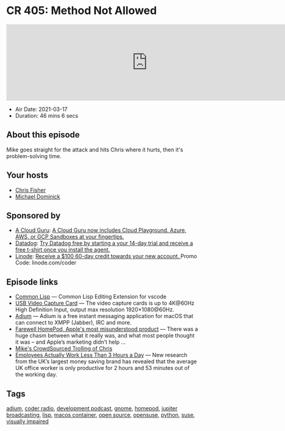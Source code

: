 # CR 405: Method Not Allowed

<iframe src="https://player.fireside.fm/v2/MLf2ZzhC+wgQAsCzi?theme=dark" width="740" height="200" frameborder="0" scrolling="no"></iframe>

* Air Date: 2021-03-17
* Duration: 46 mins 6 secs

## About this episode

Mike goes straight for the attack and hits Chris where it hurts, then it's problem-solving time.

## Your hosts
* [Chris Fisher](https://coder.show/hosts/chrislas)
* [Michael Dominick](https://coder.show/hosts/michael)

## Sponsored by

  * [A Cloud Guru](https://acloudguru.com): [A Cloud Guru now includes Cloud Playground. Azure, AWS, or GCP Sandboxes at your fingertips.](https://acloudguru.com)
  * [Datadog](http://datadog.com/coderradio): [Try Datadog free by starting a your 14-day trial and receive a free t-shirt once you install the agent.](http://datadog.com/coderradio)
  * [Linode](https://linode.com/coder): [Receive a $100 60-day credit towards your new account. ](https://linode.com/coder) Promo Code: linode.com/coder



## Episode links

  * [Common Lisp](https://marketplace.visualstudio.com/items?itemName=ailisp.commonlisp-vscode "Common Lisp") — Common Lisp Editing Extension for vscode
  * [USB Video Capture Card](https://www.amazon.com/gp/product/B08QCR5C5Z/ "USB Video Capture Card") — The video capture cards is up to 4K@60Hz High Definition Input, output max resolution 1920×1080@60Hz. 
  * [Adium](https://adium.im/ "Adium") — Adium is a free instant messaging application for macOS that can connect to XMPP (Jabber), IRC and more. 
  * [Farewell HomePod, Apple's most misunderstood product](https://9to5mac.com/2021/03/15/farewell-homepod/ "Farewell HomePod, Apple's most misunderstood product") — There was a huge chasm between what it really was, and what most people thought it was – and Apple’s marketing didn’t help …
  * [Mike's CrowdSourced Trolling of Chris](https://twitter.com/dominucco/status/1371104319668428805 "Mike's CrowdSourced Trolling of Chris")
  * [Employees Actually Work Less Than 3 Hours a Day](https://www.vouchercloud.com/resources/office-worker-productivity "Employees Actually Work Less Than 3 Hours a Day") — New research from the UK’s largest money saving brand has revealed that the average UK office worker is only productive for 2 hours and 53 minutes out of the working day.



## Tags

[adium](https://coder.show/tags/adium), [coder radio](https://coder.show/tags/coder%20radio), [development podcast](https://coder.show/tags/development%20podcast), [gnome](https://coder.show/tags/gnome), [homepod](https://coder.show/tags/homepod), [jupiter broadcasting](https://coder.show/tags/jupiter%20broadcasting), [lisp](https://coder.show/tags/lisp), [macos container](https://coder.show/tags/macos%20container), [open source](https://coder.show/tags/open%20source), [opensuse](https://coder.show/tags/opensuse), [python](https://coder.show/tags/python), [suse](https://coder.show/tags/suse), [visually impaired](https://coder.show/tags/visually%20impaired)